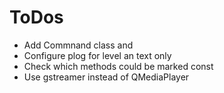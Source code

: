 ToDos
======

* Add Commnand class and 
* Configure plog for level an text only
* Check which methods could be marked const
* Use gstreamer instead of QMediaPlayer

